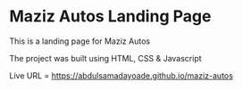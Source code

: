 # Maziz Autos Landing Page

This is a landing page for Maziz Autos

The project was built using HTML, CSS & Javascript

Live URL = https://abdulsamadayoade.github.io/maziz-autos